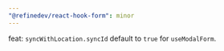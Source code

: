 ```yaml
---
"@refinedev/react-hook-form": minor
---
```


feat: `syncWithLocation.syncId` default to `true` for `useModalForm`.

